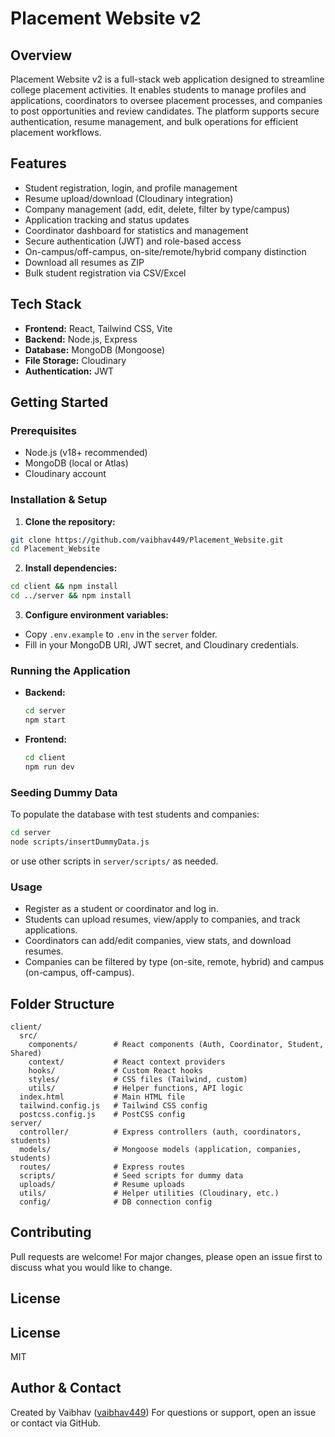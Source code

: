 
# Placement Website v2

## Overview
Placement Website v2 is a full-stack web application designed to streamline college placement activities. It enables students to manage profiles and applications, coordinators to oversee placement processes, and companies to post opportunities and review candidates. The platform supports secure authentication, resume management, and bulk operations for efficient placement workflows.

## Features
- Student registration, login, and profile management
- Resume upload/download (Cloudinary integration)
- Company management (add, edit, delete, filter by type/campus)
- Application tracking and status updates
- Coordinator dashboard for statistics and management
- Secure authentication (JWT) and role-based access
- On-campus/off-campus, on-site/remote/hybrid company distinction
- Download all resumes as ZIP
- Bulk student registration via CSV/Excel

## Tech Stack
- **Frontend:** React, Tailwind CSS, Vite
- **Backend:** Node.js, Express
- **Database:** MongoDB (Mongoose)
- **File Storage:** Cloudinary
- **Authentication:** JWT

## Getting Started

### Prerequisites
- Node.js (v18+ recommended)
- MongoDB (local or Atlas)
- Cloudinary account

### Installation & Setup
1. **Clone the repository:**
  ```sh
  git clone https://github.com/vaibhav449/Placement_Website.git
  cd Placement_Website
  ```
2. **Install dependencies:**
  ```sh
  cd client && npm install
  cd ../server && npm install
  ```
3. **Configure environment variables:**
  - Copy `.env.example` to `.env` in the `server` folder.
  - Fill in your MongoDB URI, JWT secret, and Cloudinary credentials.

### Running the Application
- **Backend:**
  ```sh
  cd server
  npm start
  ```
- **Frontend:**
  ```sh
  cd client
  npm run dev
  ```

### Seeding Dummy Data
To populate the database with test students and companies:
```sh
cd server
node scripts/insertDummyData.js
```
or use other scripts in `server/scripts/` as needed.

### Usage
- Register as a student or coordinator and log in.
- Students can upload resumes, view/apply to companies, and track applications.
- Coordinators can add/edit companies, view stats, and download resumes.
- Companies can be filtered by type (on-site, remote, hybrid) and campus (on-campus, off-campus).


## Folder Structure
```
client/
  src/
    components/        # React components (Auth, Coordinator, Student, Shared)
    context/           # React context providers
    hooks/             # Custom React hooks
    styles/            # CSS files (Tailwind, custom)
    utils/             # Helper functions, API logic
  index.html           # Main HTML file
  tailwind.config.js   # Tailwind CSS config
  postcss.config.js    # PostCSS config
server/
  controller/          # Express controllers (auth, coordinators, students)
  models/              # Mongoose models (application, companies, students)
  routes/              # Express routes
  scripts/             # Seed scripts for dummy data
  uploads/             # Resume uploads
  utils/               # Helper utilities (Cloudinary, etc.)
  config/              # DB connection config
```

## Contributing
Pull requests are welcome! For major changes, please open an issue first to discuss what you would like to change.

## License



## License
MIT


## Author & Contact
Created by Vaibhav ([vaibhav449](https://github.com/vaibhav449))
For questions or support, open an issue or contact via GitHub.
